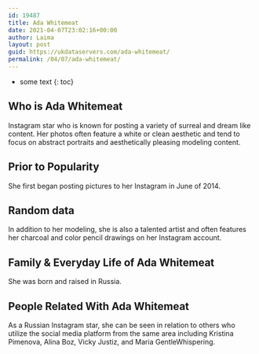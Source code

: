 ```yaml
---
id: 19487
title: Ada Whitemeat
date: 2021-04-07T23:02:16+00:00
author: Laima
layout: post
guid: https://ukdataservers.com/ada-whitemeat/
permalink: /04/07/ada-whitemeat/
---
```


* some text
{: toc}


## Who is Ada Whitemeat
                  
                  
                  
Instagram star who is known for posting a variety of surreal and dream like content. Her photos often feature a white or clean aesthetic and tend to focus on abstract portraits and aesthetically pleasing modeling content. 
                  
              
            
              
            
                
                
                
## Prior to Popularity
                  
                  
                  
She first began posting pictures to her Instagram in June of 2014. 
                  
              
            
              
            
                
                
                
## Random data
                  
                  
                  
In addition to her modeling, she is also a talented artist and often features her charcoal and color pencil drawings on her Instagram account. 
                  
              
            
              
            
                
                
                
## Family & Everyday Life of Ada Whitemeat
                  
                  
                  
She was born and raised in Russia. 
                  
              
            
              
            
                
                
                
## People Related With Ada Whitemeat
                  
                  
                  
As a Russian Instagram star, she can be seen in relation to others who utilize the social media platform from the same area including Kristina Pimenova, Alina Boz, Vicky Justiz, and Maria GentleWhispering. 
                  
              
            
              
            
                
              
            
              
              
            
            
              
            
          
          
          